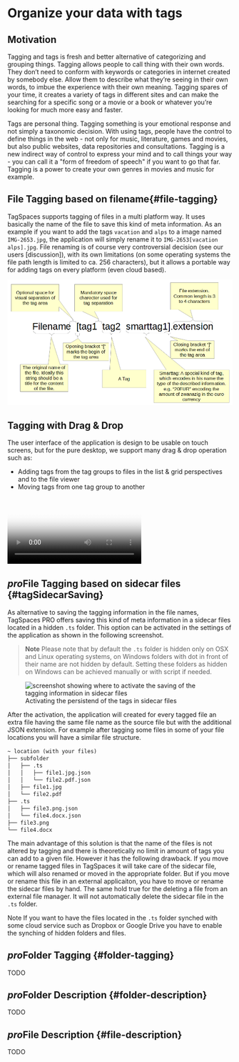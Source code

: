 # Organize your data with tags

## Motivation
Tagging and tags is fresh and better alternative of categorizing and grouping things.
Tagging allows people to call thing with their own words. They don’t need to conform with keywords or categories in internet created by somebody else. Allow them to describe what they’re seeing in their own words, to imbue the experience with their own meaning. Tagging spares of your time, it creates a variety of tags in different sites and can make the searching for a specific song or a movie or a book or whatever you’re looking for much more easy and faster.

Tags are personal thing. Tagging something is your emotional response and not simply a taxonomic decision. With using tags, people have the control to define things in the web - not only for music, literature, games and movies, but also public websites, data repositories and consultations. Tagging is a new indirect way of control to express your mind and to call things your way - you can call it a "form of freedom of speech" if you want to go that far. Tagging is a power to create your own genres in movies and music for example.

## File Tagging based on filename{#file-tagging}

TagSpaces supports tagging of files in a multi platform way. It uses basically the name of the file to save this kind of meta information. As an example if you want to add the tags `vacation` and `alps` to a image named `IMG-2653.jpg`, the application will simply rename it to `IMG-2653[vacation alps].jpg`. File renaming is of course very controversial decision (see our users [discussion]), with its own limitations (on some operating systems the file path length is limited to ca. 256 characters), but it allows a portable way for adding tags on every platform (even cloud based).

![Filename tagging](media/filename-tagging.png)

## Tagging with Drag & Drop

The user interface of the application is design to be usable on touch screens, but for the pure desktop, we support many drag & drop operation such as:

* Adding tags from the tag groups to files in the list & grid perspectives and to the file viewer
* Moving tags from one tag group to another

<video src="/media/tagspaces-drag-drop.mp4" autoplay="true" loop="true" poster="/media/tagspaces-drag-drop.png" class="img-responsive"></video>

## <i class="profeature">pro</i>File Tagging based on sidecar files {#tagSidecarSaving}
As alternative to saving the tagging information in the file names, TagSpaces PRO offers saving this kind of meta information in a sidecar files located in a hidden `.ts` folder. This option can be activated in the settings of the application as shown in the following screenshot.

> **Note** Please note that by default the `.ts` folder is hidden only on OSX and Linux operating systems, on Windows folders with dot in front of their name are not hidden by default. Setting these folders as hidden on Windows can be achieved manually or with script if needed.

<figure>
  <img title="screenshot showing where to activate the saving of the tagging information in sidecar files" src="https://www.tagspaces.org/content/v2-2/activating-tags-sidecars.png" class="img-responsive center-block">
  <figcaption>Activating the persistend of the tags in sidecar files</figcaption>
</figure>

After the activation, the application will created for every tagged file an extra file having the same file name as the source file but with the additional JSON extension. For example after tagging some files in some of your file locations you will have a similar file structure.


    ~ location (with your files)
    ├── subfolder
    │   ├── .ts
    │   │   ├── file1.jpg.json
    │   │   └── file2.pdf.json
    │   ├── file1.jpg
    │   └── file2.pdf
    ├── .ts
    │   ├── file3.png.json
    │   └── file4.docx.json
    ├── file3.png
    └── file4.docx


The main advantage of this solution is that the name of the files is not altered by tagging and there is theoretically no limit in amount of tags you can add to a given file. However it has the following drawback. If you move or rename tagged files in TagSpaces it will take care of the sidecar file, which will also renamed or moved in the appropriate folder. But if you move or rename this file in an external applicaiton, you have to move or rename the sidecar files by hand. The same hold true for the deleting a file from an external file manager. It will not automatically delete the sidecar file in the `.ts` folder.

<span class="label label-info">Note</span> If you want to have the files located in the `.ts` folder synched with some cloud service such as Dropbox or Google Drive you have to enable the synching of hidden folders and files.

## <i class="profeature">pro</i>Folder Tagging {#folder-tagging}
TODO

## <i class="profeature">pro</i>Folder Description {#folder-description}
TODO

## <i class="profeature">pro</i>File Description {#file-description}
TODO


